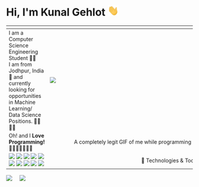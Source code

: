 # Hi, I'm Kunal Gehlot <img src="https://raw.githubusercontent.com/KunalGehlot/KunalGehlot/master/wave.gif" width="30px">

<span></span>|<span></span>
:--|--:
I am a Computer Science Engineering Student 👨‍🎓<br> I am from Jodhpur, India 📍 and currently looking for opportunities in Machine Learning/ Data Science Positions. 👨‍💻 👨‍🔬 |<img align="right" width="400" src="https://raw.githubusercontent.com/KunalGehlot/KunalGehlot/master/giphy.webp">
Oh! and I **Love Programming!** 💙💚💛💜🖤🤎🤍|A completely legit GIF of me while programming 😎
![](https://img.shields.io/badge/OS-Linux-informational?style=flat&logo=linux&logoColor=fff&color=edf2f4&labelColor=2b2d42) ![](https://img.shields.io/badge/OS-Windows-informational?style=flat&logo=windows&logoColor=fff&color=edf2f4&labelColor=2b2d42) ![](https://img.shields.io/badge/Editor-VSCode-green?style=flat&logo=visual-studio-code&logoColor=fff&color=edf2f4&labelColor=2b2d42) ![](https://img.shields.io/badge/Shell-Bash-informational?style=flat&logo=gnu-bash&logoColor=fff&color=edf2f4&labelColor=2b2d42) ![](https://img.shields.io/badge/Code-Python-informational?style=flat&logo=python&logoColor=fff&color=edf2f4&labelColor=2b2d42) ![](https://img.shields.io/badge/Code-C++-informational?style=flat&logo=c%2B%2B&logoColor=fff&color=edf2f4&labelColor=2b2d42) ![](https://img.shields.io/badge/Code-JavaScript-informational?style=flat&logo=javascript&logoColor=fff&color=edf2f4&labelColor=2b2d42) ![](https://img.shields.io/badge/Code-HTML-informational?style=flat&logo=html5&logoColor=fff&color=edf2f4&labelColor=2b2d42) ![](https://img.shields.io/badge/Code-CSS-informational?style=flat&logo=css3&logoColor=fff&color=edf2f4&labelColor=2b2d42) ![](https://img.shields.io/badge/Code-Arduino-informational?style=flat&logo=arduino&logoColor=fff&color=edf2f4&labelColor=2b2d42) | 🔧 Technologies & Tools

<img align="center" src="https://github-readme-stats.vercel.app/api?username=kunalgehlot&show_icons=true&theme=dark" />&nbsp;&nbsp;&nbsp;&nbsp;&nbsp;<img align="center" src="https://github-readme-stats.vercel.app/api/top-langs/?username=kunalgehlot&layout=compact&theme=dark" />
